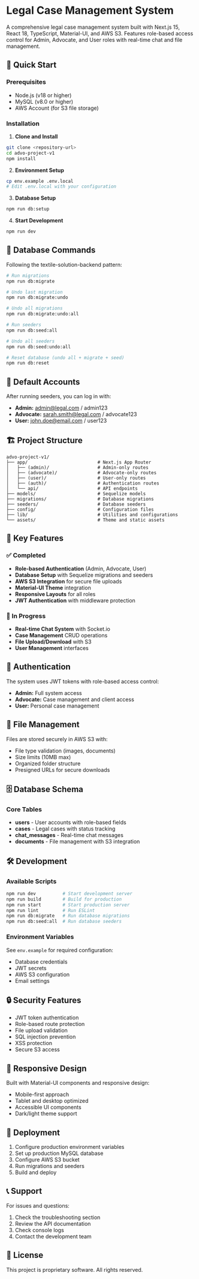 # Legal Case Management System

A comprehensive legal case management system built with Next.js 15, React 18, TypeScript, Material-UI, and AWS S3. Features role-based access control for Admin, Advocate, and User roles with real-time chat and file management.

## 🚀 Quick Start

### Prerequisites
- Node.js (v18 or higher)
- MySQL (v8.0 or higher)
- AWS Account (for S3 file storage)

### Installation

1. **Clone and Install**
```bash
git clone <repository-url>
cd advo-project-v1
npm install
```

2. **Environment Setup**
```bash
cp env.example .env.local
# Edit .env.local with your configuration
```

3. **Database Setup**
```bash
npm run db:setup
```

4. **Start Development**
```bash
npm run dev
```

## 🔧 Database Commands

Following the textile-solution-backend pattern:

```bash
# Run migrations
npm run db:migrate

# Undo last migration
npm run db:migrate:undo

# Undo all migrations
npm run db:migrate:undo:all

# Run seeders
npm run db:seed:all

# Undo all seeders
npm run db:seed:undo:all

# Reset database (undo all + migrate + seed)
npm run db:reset
```

## 👥 Default Accounts

After running seeders, you can log in with:

- **Admin:** admin@legal.com / admin123
- **Advocate:** sarah.smith@legal.com / advocate123
- **User:** john.doe@email.com / user123

## 🏗️ Project Structure

```
advo-project-v1/
├── app/                          # Next.js App Router
│   ├── (admin)/                  # Admin-only routes
│   ├── (advocate)/               # Advocate-only routes
│   ├── (user)/                   # User-only routes
│   ├── (auth)/                   # Authentication routes
│   └── api/                      # API endpoints
├── models/                       # Sequelize models
├── migrations/                   # Database migrations
├── seeders/                      # Database seeders
├── config/                       # Configuration files
├── lib/                          # Utilities and configurations
└── assets/                       # Theme and static assets
```

## 🎯 Key Features

### ✅ Completed
- **Role-based Authentication** (Admin, Advocate, User)
- **Database Setup** with Sequelize migrations and seeders
- **AWS S3 Integration** for secure file uploads
- **Material-UI Theme** integration
- **Responsive Layouts** for all roles
- **JWT Authentication** with middleware protection

### 🚧 In Progress
- **Real-time Chat System** with Socket.io
- **Case Management** CRUD operations
- **File Upload/Download** with S3
- **User Management** interfaces

## 🔐 Authentication

The system uses JWT tokens with role-based access control:

- **Admin:** Full system access
- **Advocate:** Case management and client access
- **User:** Personal case management

## 📁 File Management

Files are stored securely in AWS S3 with:
- File type validation (images, documents)
- Size limits (10MB max)
- Organized folder structure
- Presigned URLs for secure downloads

## 🗄️ Database Schema

### Core Tables
- **users** - User accounts with role-based fields
- **cases** - Legal cases with status tracking
- **chat_messages** - Real-time chat messages
- **documents** - File management with S3 integration

## 🛠️ Development

### Available Scripts
   ```bash
npm run dev          # Start development server
npm run build        # Build for production
npm run start        # Start production server
npm run lint         # Run ESLint
npm run db:migrate   # Run database migrations
npm run db:seed:all  # Run database seeders
```

### Environment Variables
See `env.example` for required configuration:
- Database credentials
- JWT secrets
- AWS S3 configuration
- Email settings

## 🔒 Security Features

- JWT token authentication
- Role-based route protection
- File upload validation
- SQL injection prevention
- XSS protection
- Secure S3 access

## 📱 Responsive Design

Built with Material-UI components and responsive design:
- Mobile-first approach
- Tablet and desktop optimized
- Accessible UI components
- Dark/light theme support

## 🚀 Deployment

1. Configure production environment variables
2. Set up production MySQL database
3. Configure AWS S3 bucket
4. Run migrations and seeders
5. Build and deploy

## 📞 Support

For issues and questions:
1. Check the troubleshooting section
2. Review the API documentation
3. Check console logs
4. Contact the development team

## 📄 License

This project is proprietary software. All rights reserved.